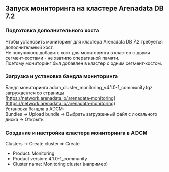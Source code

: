 ## Запуск мониторинга на кластере Arenadata DB 7.2 ##   
   
### Подготовка дополнительного хоста ###   
Чтобы установить мониторинг для кластера Arenadata DB 7.2 требуется дополнительный хост.   
Не получилось добавить хост для мониторинга в кластер с двумя сегмент-хостами - не хватило оперативной памяти.   
Поэтому мониторинг был добавлен в кластер с одним сегмент-хостом.   

### Загрузка и установка бандла мониторинга ###   
Бандл мониторинга adcm_cluster_monitoring_v4.1.0-1_community.tgz загружаентся со страницы   
[https://network.arenadata.io/arenadata-monitoring](https://network.arenadata.io/arenadata-monitoring)   
Установка бандла в ADCM:   
Bundles -> Upload bundle -> Выбрать загруженный файл с локального диска -> Открыть   

### Создание и настройка кластера мониторинга в ADCM ###   
Clusters -> Create cluster => Create    
* Product: Monitoring   
* Product version: 4.1.0-1_community   
* Cluster name: Monitoring cluster (например)
   


